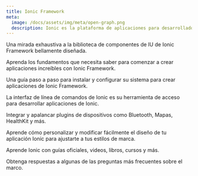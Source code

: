 ```yaml
---
title: Ionic Framework
meta:
  image: /docs/assets/img/meta/open-graph.png
  description: Ionic es la plataforma de aplicaciones para desarrolladores web. Cree increíbles aplicaciones móviles, web y de escritorio, todo con una base de código compartido y estándares web abiertos
---
```


<docs-cards> <docs-card header="Components" href="/docs/components" img="/docs/assets/icons/feature-guide-components-icon.png"> 

Una mirada exhaustiva a la biblioteca de componentes de IU de Ionic Framework bellamente diseñada.</docs-card>

<docs-card header="Introduction" href="/docs/intro" icon="/docs/assets/icons/guide-introduction-icon.png"> 

Aprenda los fundamentos que necesita saber para comenzar a crear aplicaciones increíbles con Ionic Framework.</docs-card>

<docs-card header="Installation" href="/docs/installation/cli" icon="/docs/assets/icons/guide-installation-icon.png"> 

Una guía paso a paso para instalar y configurar su sistema para crear aplicaciones de Ionic Framework.</docs-card>

<docs-card header="CLI" href="/docs/cli" icon="/docs/assets/icons/guide-cli-icon.png"> 

La interfaz de línea de comandos de Ionic es su herramienta de acceso para desarrollar aplicaciones de Ionic.</docs-card>

<docs-card header="Native APIs" href="/docs/native" icon="/docs/assets/icons/guide-nativeapis-icon.png"> 

Integrar y apalancar plugins de dispositivos como Bluetooth, Mapas, HealthKit y más.</docs-card>

<docs-card header="Theming" href="/docs/theming/basics" icon="/docs/assets/icons/guide-theming-icon.png"> 

Aprende cómo personalizar y modificar fácilmente el diseño de tu aplicación Ionic para ajustarte a tus estilos de marca.</docs-card>

<docs-card header="Resources" href="/docs/developer-resources/books" icon="/docs/assets/icons/guide-resources-icon.png"> 

Aprende Ionic con guías oficiales, videos, libros, cursos y más.</docs-card>

<docs-card header="FAQ" href="/docs/faq/glossary" icon="/docs/assets/icons/guide-faq-icon.png"> 

Obtenga respuestas a algunas de las preguntas más frecuentes sobre el marco.</docs-card> </docs-cards>